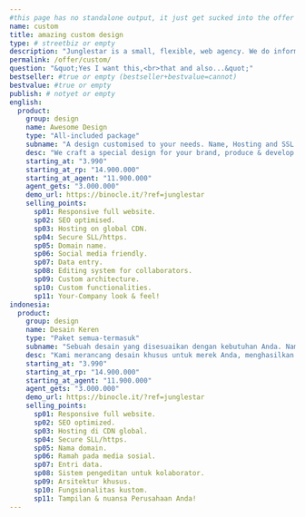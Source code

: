 ```yaml
---
#this page has no standalone output, it just get sucked into the offer page
name: custom
title: amazing custom design
type: # streetbiz or empty
description: "Junglestar is a small, flexible, web agency. We do information architecture, screen design, code and deploy. We offer top quality custom designed websites at competitive prices. We design, produce and develop well thought user experiences. We grow relationships with clients."
permalink: /offer/custom/
question: "&quot;Yes I want this,<br>that and also...&quot;"
bestseller: #true or empty (bestseller+bestvalue=cannot)
bestvalue: #true or empty
publish: # notyet or empty
english:
  product:
    group: design
    name: Awesome Design
    type: "All-included package"
    subname: "A design customised to your needs. Name, Hosting and SSL included."
    desc: "We craft a special design for your brand, produce & develop a well thought user experiences by embracing your existing look and brand identity."
    starting_at: "3.990"
    starting_at_rp: "14.900.000"
    starting_at_agent: "11.900.000"
    agent_gets: "3.000.000"
    demo_url: https://binocle.it/?ref=junglestar
    selling_points:
      sp01: Responsive full website.
      sp02: SEO optimised.
      sp03: Hosting on global CDN.
      sp04: Secure SLL/https.
      sp05: Domain name.
      sp06: Social media friendly.
      sp07: Data entry.
      sp08: Editing system for collaborators.
      sp09: Custom architecture.
      sp10: Custom functionalities.
      sp11: Your-Company look & feel!
indonesia:
  product:
    group: design
    name: Desain Keren
    type: "Paket semua-termasuk"
    subname: "Sebuah desain yang disesuaikan dengan kebutuhan Anda. Nama, Hosting, dan SSL disertakan."
    desc: "Kami merancang desain khusus untuk merek Anda, menghasilkan & mengembangkan pengalaman pengguna yang dipikirkan dengan baik dengan merangkul tampilan dan identitas merek Anda yang ada."
    starting_at: "3.990"
    starting_at_rp: "14.900.000"
    starting_at_agent: "11.900.000"
    agent_gets: "3.000.000"
    demo_url: https://binocle.it/?ref=junglestar
    selling_points:
      sp01: Responsive full website.
      sp02: SEO optimized.
      sp03: Hosting di CDN global.
      sp04: Secure SLL/https.
      sp05: Nama domain.
      sp06: Ramah pada media sosial.
      sp07: Entri data.
      sp08: Sistem pengeditan untuk kolaborator.
      sp09: Arsitektur khusus.
      sp10: Fungsionalitas kustom.
      sp11: Tampilan & nuansa Perusahaan Anda!
---
```

